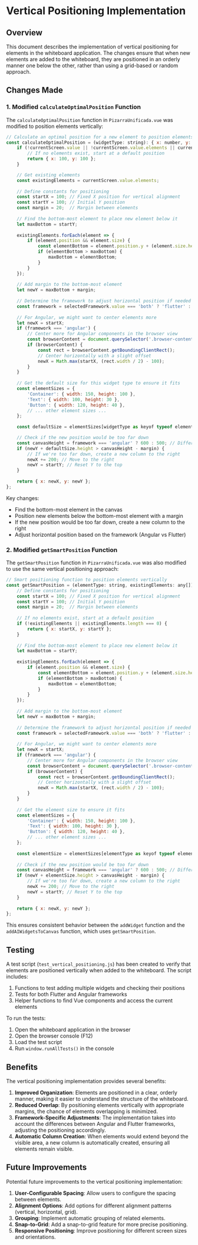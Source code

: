 # Vertical Positioning Implementation

## Overview

This document describes the implementation of vertical positioning for elements in the whiteboard application. The changes ensure that when new elements are added to the whiteboard, they are positioned in an orderly manner one below the other, rather than using a grid-based or random approach.

## Changes Made

### 1. Modified `calculateOptimalPosition` Function

The `calculateOptimalPosition` function in `PizarraUnificada.vue` was modified to position elements vertically:

```javascript
// Calculate an optimal position for a new element to position elements vertically
const calculateOptimalPosition = (widgetType: string): { x: number, y: number } => {
    if (!currentScreen.value || !currentScreen.value.elements || currentScreen.value.elements.length === 0) {
        // If no elements exist, start at a default position
        return { x: 100, y: 100 };
    }

    // Get existing elements
    const existingElements = currentScreen.value.elements;
    
    // Define constants for positioning
    const startX = 100; // Fixed X position for vertical alignment
    const startY = 100; // Initial Y position
    const margin = 20;  // Margin between elements
    
    // Find the bottom-most element to place new element below it
    let maxBottom = startY;
    
    existingElements.forEach(element => {
        if (element.position && element.size) {
            const elementBottom = element.position.y + (element.size.height || 0);
            if (elementBottom > maxBottom) {
                maxBottom = elementBottom;
            }
        }
    });
    
    // Add margin to the bottom-most element
    let newY = maxBottom + margin;
    
    // Determine the framework to adjust horizontal position if needed
    const framework = selectedFramework.value === 'both' ? 'flutter' : selectedFramework.value;
    
    // For Angular, we might want to center elements more
    let newX = startX;
    if (framework === 'angular') {
        // Center more for Angular components in the browser view
        const browserContent = document.querySelector('.browser-content');
        if (browserContent) {
            const rect = browserContent.getBoundingClientRect();
            // Center horizontally with a slight offset
            newX = Math.max(startX, (rect.width / 2) - 100);
        }
    }
    
    // Get the default size for this widget type to ensure it fits
    const elementSizes = {
        'Container': { width: 150, height: 100 },
        'Text': { width: 100, height: 30 },
        'Button': { width: 120, height: 40 },
        // ... other element sizes ...
    };
    
    const defaultSize = elementSizes[widgetType as keyof typeof elementSizes] || { width: 120, height: 80 };

    // Check if the new position would be too far down
    const canvasHeight = framework === 'angular' ? 600 : 500; // Different heights for different frameworks
    if (newY + defaultSize.height > canvasHeight - margin) {
        // If we're too far down, create a new column to the right
        newX += 200; // Move to the right
        newY = startY; // Reset Y to the top
    }
    
    return { x: newX, y: newY };
};
```

Key changes:
- Find the bottom-most element in the canvas
- Position new elements below the bottom-most element with a margin
- If the new position would be too far down, create a new column to the right
- Adjust horizontal position based on the framework (Angular vs Flutter)

### 2. Modified `getSmartPosition` Function

The `getSmartPosition` function in `PizarraUnificada.vue` was also modified to use the same vertical positioning approach:

```javascript
// Smart positioning function to position elements vertically
const getSmartPosition = (elementType: string, existingElements: any[]) => {
    // Define constants for positioning
    const startX = 100; // Fixed X position for vertical alignment
    const startY = 100; // Initial Y position
    const margin = 20;  // Margin between elements
    
    // If no elements exist, start at a default position
    if (!existingElements || existingElements.length === 0) {
        return { x: startX, y: startY };
    }
    
    // Find the bottom-most element to place new element below it
    let maxBottom = startY;
    
    existingElements.forEach(element => {
        if (element.position && element.size) {
            const elementBottom = element.position.y + (element.size.height || 0);
            if (elementBottom > maxBottom) {
                maxBottom = elementBottom;
            }
        }
    });
    
    // Add margin to the bottom-most element
    let newY = maxBottom + margin;
    
    // Determine the framework to adjust horizontal position if needed
    const framework = selectedFramework.value === 'both' ? 'flutter' : selectedFramework.value;
    
    // For Angular, we might want to center elements more
    let newX = startX;
    if (framework === 'angular') {
        // Center more for Angular components in the browser view
        const browserContent = document.querySelector('.browser-content');
        if (browserContent) {
            const rect = browserContent.getBoundingClientRect();
            // Center horizontally with a slight offset
            newX = Math.max(startX, (rect.width / 2) - 100);
        }
    }
    
    // Get the element size to ensure it fits
    const elementSizes = {
        'Container': { width: 150, height: 100 },
        'Text': { width: 100, height: 30 },
        'Button': { width: 120, height: 40 },
        // ... other element sizes ...
    };
    
    const elementSize = elementSizes[elementType as keyof typeof elementSizes] || { width: 120, height: 80 };
    
    // Check if the new position would be too far down
    const canvasHeight = framework === 'angular' ? 600 : 500; // Different heights for different frameworks
    if (newY + elementSize.height > canvasHeight - margin) {
        // If we're too far down, create a new column to the right
        newX += 200; // Move to the right
        newY = startY; // Reset Y to the top
    }
    
    return { x: newX, y: newY };
};
```

This ensures consistent behavior between the `addWidget` function and the `addAIWidgetsToCanvas` function, which uses `getSmartPosition`.

## Testing

A test script (`test_vertical_positioning.js`) has been created to verify that elements are positioned vertically when added to the whiteboard. The script includes:

1. Functions to test adding multiple widgets and checking their positions
2. Tests for both Flutter and Angular frameworks
3. Helper functions to find Vue components and access the current elements

To run the tests:
1. Open the whiteboard application in the browser
2. Open the browser console (F12)
3. Load the test script
4. Run `window.runAllTests()` in the console

## Benefits

The vertical positioning implementation provides several benefits:

1. **Improved Organization**: Elements are positioned in a clear, orderly manner, making it easier to understand the structure of the whiteboard.
2. **Reduced Overlap**: By positioning elements vertically with appropriate margins, the chance of elements overlapping is minimized.
3. **Framework-Specific Adjustments**: The implementation takes into account the differences between Angular and Flutter frameworks, adjusting the positioning accordingly.
4. **Automatic Column Creation**: When elements would extend beyond the visible area, a new column is automatically created, ensuring all elements remain visible.

## Future Improvements

Potential future improvements to the vertical positioning implementation:

1. **User-Configurable Spacing**: Allow users to configure the spacing between elements.
2. **Alignment Options**: Add options for different alignment patterns (vertical, horizontal, grid).
3. **Grouping**: Implement automatic grouping of related elements.
4. **Snap-to-Grid**: Add a snap-to-grid feature for more precise positioning.
5. **Responsive Positioning**: Improve positioning for different screen sizes and orientations.
